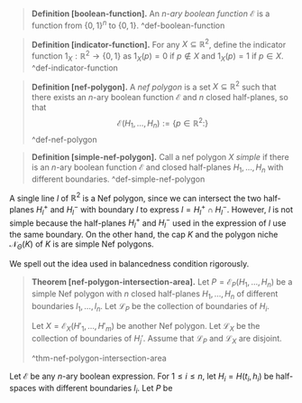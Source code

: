 > __Definition [boolean-function].__ An _$n$-ary boolean function_ $\mathcal{E}$ is a function from $\left\{ 0, 1 \right\}^n$ to $\left\{ 0, 1 \right\}$.
> ^def-boolean-function

> __Definition [indicator-function].__ For any $X \subseteq \mathbb{R}^2$, define the indicator function $1_X : \mathbb{R}^2 \to \left\{ 0, 1 \right\}$ as $1_X(p) = 0$ if $p \not\in X$ and $1_X(p) = 1$ if $p \in X$.  
> ^def-indicator-function

> __Definition [nef-polygon].__ A _nef polygon_ is a set $X \subseteq \mathbb{R}^2$ such that there exists an $n$-ary boolean function $\mathcal{E}$ and $n$ closed half-planes, so that 
$$
\mathcal{E}(H_1, \dots, H_n) := \left\{ p \in \mathbb{R}^2 :  \right\} 
$$
> ^def-nef-polygon

> __Definition [simple-nef-polygon].__ Call a nef polygon $X$ _simple_ if there is an $n$-ary boolean function $\mathcal{E}$ and closed half-planes $H_1, \dots, H_n$ with different boundaries.
> ^def-simple-nef-polygon

A single line $l$ of $\mathbb{R}^2$ is a Nef polygon, since we can intersect the two half-planes $H_l^+$ and $H_l^-$ with boundary $l$ to express $l = H_l^+ \cap H_l^-$. However, $l$ is not simple because the half-planes $H_l^+$ and $H_l^-$ used in the expression of $l$ use the same boundary. On the other hand, the cap $K$ and the polygon niche $\mathcal{N}_\Theta(K)$ of $K$ is are simple Nef polygons. 

We spell out the idea used in balancedness condition rigorously.

> __Theorem [nef-polygon-intersection-area].__ Let $P = \mathcal{E}_P(H_1, \dots, H_n)$ be a simple Nef polygon with $n$ closed half-planes $H_1, \dots, H_n$ of different boundaries $l_1, \dots, l_n$. Let $\mathcal{L}_P$ be the collection of boundaries of $H_i$.
> 
> Let $X = \mathcal{E}_X(H'_1, \dots, H'_m)$ be another Nef polygon. Let $\mathcal{L}_X$ be the collection of boundaries of $H_j'$. Assume that $\mathcal{L}_P$ and $\mathcal{L}_X$ are disjoint.
> 
> 
> ^thm-nef-polygon-intersection-area

Let $\mathcal{E}$ be any $n$-ary boolean expression. For $1 \leq i \leq n$, let $H_i = H(t_i, h_i)$ be half-spaces with different boundaries $l_i$. Let $P$ be 